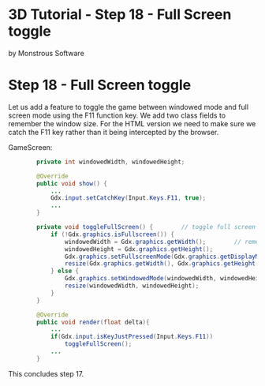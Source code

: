# 3D Tutorial - Step 18 - Full Screen toggle
by Monstrous Software


# Step 18 - Full Screen toggle

Let us add a feature to toggle the game between windowed mode and full screen mode using the F11 function key.
We add two class fields to remember the window size.  For the HTML version we need to make sure we catch the F11 
key rather than it being intercepted by the browser.


GameScreen:

```java
        private int windowedWidth, windowedHeight;

        @Override
        public void show() {
            ...
            Gdx.input.setCatchKey(Input.Keys.F11, true);
            ...
        }

        private void toggleFullScreen() {        // toggle full screen / windowed screen
            if (!Gdx.graphics.isFullscreen()) {
                windowedWidth = Gdx.graphics.getWidth();        // remember current width & height
                windowedHeight = Gdx.graphics.getHeight();
                Gdx.graphics.setFullscreenMode(Gdx.graphics.getDisplayMode());
                resize(Gdx.graphics.getWidth(), Gdx.graphics.getHeight());
            } else {
                Gdx.graphics.setWindowedMode(windowedWidth, windowedHeight);
                resize(windowedWidth, windowedHeight);
            }
        }

        @Override
        public void render(float delta){
            ...
            if(Gdx.input.isKeyJustPressed(Input.Keys.F11))
                toggleFullScreen();
            ...
        }
```


This concludes step 17.